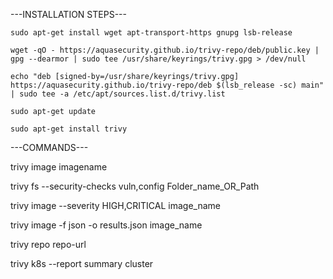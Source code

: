 ---INSTALLATION STEPS---

````
sudo apt-get install wget apt-transport-https gnupg lsb-release
````
````
wget -qO - https://aquasecurity.github.io/trivy-repo/deb/public.key | gpg --dearmor | sudo tee /usr/share/keyrings/trivy.gpg > /dev/null
````
````
echo "deb [signed-by=/usr/share/keyrings/trivy.gpg] https://aquasecurity.github.io/trivy-repo/deb $(lsb_release -sc) main" | sudo tee -a /etc/apt/sources.list.d/trivy.list
````
````
sudo apt-get update
````
````
sudo apt-get install trivy
````

---COMMANDS---

trivy image imagename

trivy fs --security-checks vuln,config   Folder_name_OR_Path

trivy image --severity HIGH,CRITICAL image_name

trivy image -f json -o results.json image_name

trivy repo repo-url

trivy k8s --report summary cluster
